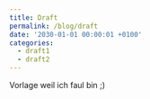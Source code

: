 ```yaml
---
title: Draft
permalink: /blog/draft
date: '2030-01-01 00:00:01 +0100'
categories:
  - draft1
  - draft2
---
```

Vorlage weil ich faul bin ;)